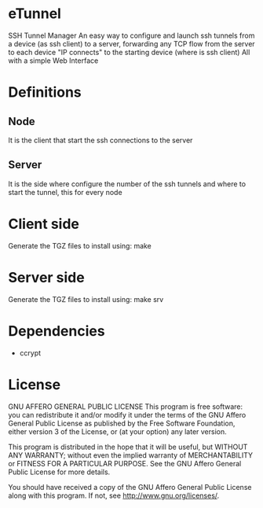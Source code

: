 # eTunnel
SSH Tunnel Manager
An easy way to configure and launch ssh tunnels from a device (as ssh client) to a server, forwarding any TCP flow from the server to each device "IP connects" to the starting device  (where is ssh client)
All with a simple Web Interface

# Definitions
## Node
It is the client that start the ssh connections to the server

## Server
It is the side where configure the number of the ssh tunnels and where to start the tunnel, this for every node

# Client side
Generate the TGZ files to install using:
  make

# Server side
Generate the TGZ files to install using:
  make srv

# Dependencies
  - ccrypt

# License
GNU AFFERO GENERAL PUBLIC LICENSE
This program is free software: you can redistribute it and/or modify
it under the terms of the GNU Affero General Public License as
published by the Free Software Foundation, either version 3 of the
License, or (at your option) any later version.

This program is distributed in the hope that it will be useful,
but WITHOUT ANY WARRANTY; without even the implied warranty of
MERCHANTABILITY or FITNESS FOR A PARTICULAR PURPOSE.  See the
GNU Affero General Public License for more details.

You should have received a copy of the GNU Affero General Public License
along with this program.  If not, see <http://www.gnu.org/licenses/>.
